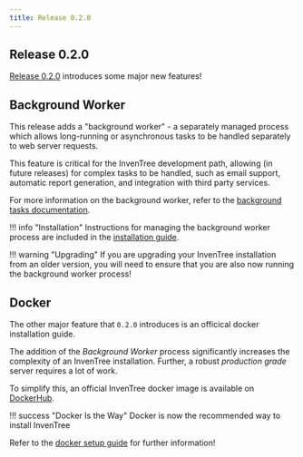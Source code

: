 ```yaml
---
title: Release 0.2.0
---
```


## Release 0.2.0

[Release 0.2.0](https://github.com/inventree/InvenTree/releases/tag/0.2.0) introduces some major new features!

## Background Worker

This release adds a "background worker" - a separately managed process which allows long-running or asynchronous tasks to be handled separately to web server requests.

This feature is critical for the InvenTree development path, allowing (in future releases) for complex tasks to be handled, such as email support, automatic report generation, and integration with third party services.

For more information on the background worker, refer to the [background tasks documentation](../../admin/tasks).

!!! info "Installation"
    Instructions for managing the background worker process are included in the [installation guide](../../start/install).

!!! warning "Upgrading"
    If you are upgrading your InvenTree installation from an older version, you will need to ensure that you are also now running the background worker process!

## Docker

The other major feature that `0.2.0` introduces is an officical docker installation guide.

The addition of the *Background Worker* process significantly increases the complexity of an InvenTree installation. Further, a robust *production grade* server requires a lot of work.

To simplify this, an official InvenTree docker image is available on [DockerHub](https://hub.docker.com/inventree/inventree).

!!! success "Docker Is the Way"
    Docker is now the recommended way to install InvenTree

Refer to the [docker setup guide](../../start/docker) for further information!
